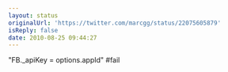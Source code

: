 ```yaml
---
layout: status
originalUrl: 'https://twitter.com/marcgg/status/22075605879'
isReply: false
date: 2010-08-25 09:44:27
---
```


"FB._apiKey = options.appId" #fail
